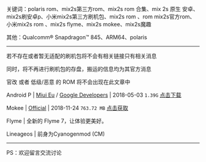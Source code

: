 关键词：polaris rom、mix2s第三方rom、mix2s rom 合集、mix 2s 原生 安卓、mix2s刷安卓p、小米mix2s第三方刷机包、mix2s rom 、rom mix2s官方rom、小米mix2s rom 、mix2s flyme、mix2s mokee、mix2s魔趣

其他：Qualcomm® Snapdragon™ 845、ARM64、polaris

* * *

若不存在或者暂无适配的刷机包将不会有相关链接只有相关消息

同时，将不再进行刷机包的存盘，搬运的信息均为其官方消息

官改 或者 低级/恶意 的 ROM 将不会出现在此文章中

Android P | [Miui Eu](http://www.mi.com/global/androidppreview/) / [Google Developers](https://developer.android.com/) | 2018-05-03 `1.39G` [点击下载](http://bigota.d.miui.com/8.5.3/polaris_dp_global_images_8.5.3_20180503.0000.00_9.0_ef2f024b87.tgz)

Mokee | [Official](https://download.mokeedev.com/?device=polaris) | 2018-11-24 `763.72 MB` [点击获取](https://download.mokeedev.com/?device=polaris)

Flyme | 全新的 Flyme 7，让体验更美好。

Lineageos | 前身为Cyanogenmod (CM)

* * *

PS：欢迎留言交流讨论
